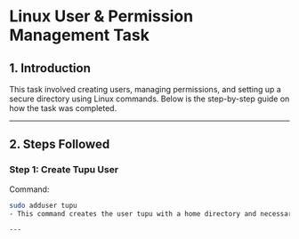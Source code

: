 # Linux User & Permission Management Task  

## **1. Introduction**  
This task involved creating users, managing permissions, and setting up a secure directory using Linux commands. Below is the step-by-step guide on how the task was completed.  

---

## **2. Steps Followed**  

### **Step 1: Create Tupu User**  
Command:  
```bash
sudo adduser tupu
- This command creates the user tupu with a home directory and necessary configurations.

---

